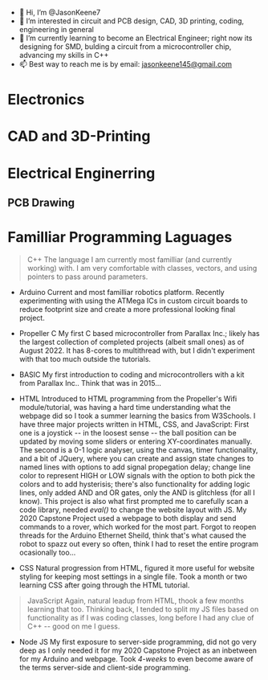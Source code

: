 - 👋 Hi, I’m @JasonKeene7
- 👀 I’m interested in circuit and PCB design, CAD, 3D printing, coding, engineering in general
- 🌱 I’m currently learning to become an Electrical Engineer; right now its designing for SMD, bulding a circuit from a microcontroller chip, advancing my skills in C++
- 📫 Best way to reach me is by email: jasonkeene145@gmail.com

<!---
JasonKeene7/JasonKeene7 is a ✨ special ✨ repository because its `README.md` (this file) appears on your GitHub profile.
You can click the Preview link to take a look at your changes.
--->
# Electronics

# CAD and 3D-Printing

# Electrical Enginerring

## PCB Drawing

# Familliar Programming Laguages
> C++
  The language I am currently most familliar (and currently working) with. I am very comfortable with classes, vectors, and using pointers to pass around parameters.
  
  - Arduino
  Current and most familliar robotics platform. Recently experimenting with using the ATMega ICs in custom circuit boards to reduce footprint size and create a more professional looking final project.
  
  - Propeller C
  My first C based microcontroller from Parallax Inc.; likely has the largest collection of completed projects (albeit small ones) as of August 2022. It has 8-cores to multithread with, but I didn't experiment with that too much outside the tutorials.
  
- BASIC 
  My first introduction to coding and microcontrollers with a kit from Parallax Inc.. Think that was in 2015...
  
- HTML
  Introduced to HTML programming from the Propeller's Wifi module/tutorial, was having a hard time understanding what the webpage did so I took a summer learning the basics from W3Schools.
  I have three major projects written in HTML, CSS, and JavaScript: 
  First one is a joystick -- in the loosest sense -- the ball position can be updated by moving some sliders or entering XY-coordinates manually. 
  The second is a 0-1 logic analyser, using the canvas, timer functionality, and a bit of JQuery, where you can create and assign state changes to named lines with options to add signal propegation delay; change line color to represent HIGH or LOW signals with the option to both pick the colors and to add hysterisis; there's also functionality for adding logic lines, only added AND and OR gates, only the AND is glitchless (for all I know). This project is also what first prompted me to carefully scan a code library, needed *eval()* to change the website layout with JS.
  My 2020 Capstone Project used a webpage to both display and send commands to a rover, which worked for the most part. Forgot to reopen threads for the Arduino Ethernet Sheild, think that's what caused the robot to spazz out every so often, think I had to reset the entire program ocasionally too...
  
- CSS
  Natural progression from HTML, figured it more useful for website styling for keeping most settings in a single file. Took a month or two learning CSS after going through the HTML tutorial.
  
> JavaScript
  Again, natural leadup from HTML, thook a few months learning that too. 
  Thinking back, I tended to split my JS files based on functionality as if I was coding classes, long before I had any clue of C++ -- good on me I guess.
  
  - Node JS
  My first exposure to server-side programming, did not go very deep as I only needed it for my 2020 Capstone Project as an inbetween for my Arduino and webpage. Took *4-weeks* to even become aware of the terms server-side and client-side programming.
